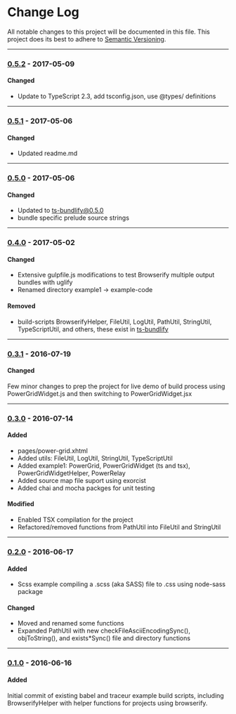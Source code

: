 ﻿# Change Log
All notable changes to this project will be documented in this file.
This project does its best to adhere to [Semantic Versioning](http://semver.org/).


--------
### [0.5.2](N/A) - 2017-05-09
#### Changed
* Update to TypeScript 2.3, add tsconfig.json, use @types/ definitions


--------
### [0.5.1](https://github.com/TeamworkGuy2/browser-bundle-examples/commit/ee4f80123680ce4b3114f7fa6322f7fc2530b736) - 2017-05-06
#### Changed
* Updated readme.md


--------
### [0.5.0](https://github.com/TeamworkGuy2/browser-bundle-examples/commit/0a2d247d002bc591344def597cd81a927c5cfac8) - 2017-05-06
#### Changed
* Updated to ts-bundlify@0.5.0
* bundle specific prelude source strings


--------
### [0.4.0](https://github.com/TeamworkGuy2/browser-bundle-examples/commit/b7982386b3161669aab7cc4bed0adc23869585d6) - 2017-05-02
#### Changed
* Extensive gulpfile.js modifications to test Browserify multiple output bundles with uglify
* Renamed directory example1 -> example-code

#### Removed
* build-scripts BrowserifyHelper, FileUtil, LogUtil, PathUtil, StringUtil, TypeScriptUtil, and others, these exist in [ts-bundlify](https://github.com/TeamworkGuy2/ts-bundlify)


--------
### [0.3.1](https://github.com/TeamworkGuy2/browser-bundle-examples/commit/c24cdd57ae763b8a2df3f159ce536ed1277f4503) - 2016-07-19
#### Changed
Few minor changes to prep the project for live demo of build process using PowerGridWidget.js and then switching to PowerGridWidget.jsx


--------
### [0.3.0](https://github.com/TeamworkGuy2/browser-bundle-examples/commit/358a26013afbda1cf66121dd735f2414deb13924) - 2016-07-14
#### Added
* pages/power-grid.xhtml
* Added utils: FileUtil, LogUtil, StringUtil, TypeScriptUtil
* Added example1: PowerGrid, PowerGridWidget (ts and tsx), PowerGridWidgetHelper, PowerRelay
* Added source map file suport using exorcist
* Added chai and mocha packges for unit testing

#### Modified
* Enabled TSX compilation for the project
* Refactored/removed functions from PathUtil into FileUtil and StringUtil


--------
### [0.2.0](https://github.com/TeamworkGuy2/browser-bundle-examples/commit/e95705007b5618be91c173b9a06e942235ca1ff7) - 2016-06-17
#### Added
* Scss example compiling a .scss (aka SASS) file to .css using node-sass package

#### Changed
* Moved and renamed some functions
* Expanded PathUtil with new checkFileAsciiEncodingSync(), objToString(), and exists*Sync() file and directory functions


--------
### [0.1.0](https://github.com/TeamworkGuy2/browser-bundle-examples/commit/dc20b31407021b5cdc588272a866192a25dff4a2) - 2016-06-16
#### Added
Initial commit of existing babel and traceur example build scripts, including BrowserifyHelper with helper functions for projects using browserify.